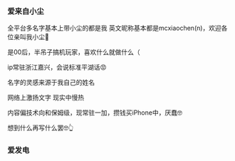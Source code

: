 ### 爱来自小尘

全平台多名字基本上带小尘的都是我 英文昵称基本都是mcxiaochen(n)，欢迎各位亲叫我小尘🥰

是00后，半吊子搞机玩家，喜欢什么就做什么（

ip常驻浙江嘉兴，会说标准平湖话😡

名字的灵感来源于我自己的姓名

网络上激扬文字 现实中慢热

内容偏技术向和保姆级，现常驻一加，攒钱买iPhone中，厌蠢🤓

想到什么再写什么罢🤓👆

### 爱发电
